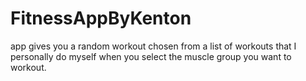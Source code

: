 # FitnessAppByKenton
app gives you a random workout chosen from a list of workouts that I personally do myself
when you select the muscle group you want to workout. 
